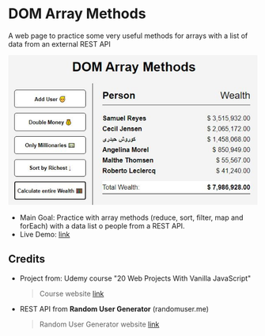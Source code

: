 # DOM Array Methods

A web page to practice some very useful methods for arrays with a list of data from an external REST API

![screenshot of the ...](./data/screenshot_01.jpg)

- Main Goal: Practice with array methods (reduce, sort, filter, map and forEach) with a data list o people from a REST API.
- Live Demo: [link](https://orses.github.io/vanilla_javascript/dom_array_methods/src/)

## Credits

- Project from: Udemy course "20 Web Projects With Vanilla JavaScript"

  > Course website [link](https://www.udemy.com/course/web-projects-with-vanilla-javascript)

- REST API from **Random User Generator** (randomuser.me)

  > Random User Generator website [link](https://randomuser.me/)
